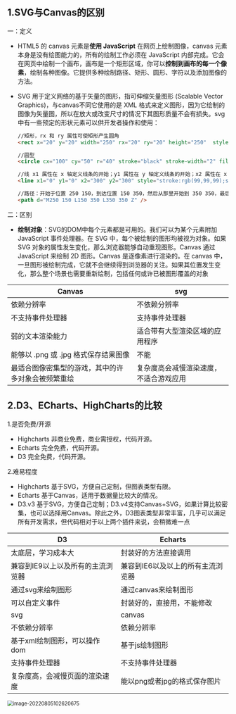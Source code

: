 ## 1.SVG与Canvas的区别

一：定义

- HTML5 的 canvas 元素是**使用 JavaScript** 在网页上绘制图像，canvas 元素本身是没有绘图能力的，所有的绘制工作必须在 JavaScript 内部完成。它会在网页中绘制一个画布，画布是一个矩形区域，你可以**控制到画布的每一个像素**，绘制各种图像。它提供多种绘制路径、矩形、圆形、字符以及添加图像的方法。

- SVG 用于定义网络的基于矢量的图形，指可伸缩矢量图形 (Scalable Vector Graphics)，与canvas不同它使用的是 XML 格式来定义图形，因为它绘制的图像为矢量图，所以在放大或改变尺寸的情况下其图形质量不会有损失。svg中有一些预定的形状元素可以供开发者操作和使用：

  ```html
  //矩形，rx 和 ry 属性可使矩形产生圆角
  <rect x="20" y="20" width="250" rx="20" ry="20" height="250"  style="fill:blue;stroke:pink;stroke-width:5"/>
  
  //圆型
  <circle cx="100" cy="50" r="40" stroke="black" stroke-width="2" fill="red"/>
  
  //线 x1 属性在 x 轴定义线条的开始；y1 属性在 y 轴定义线条的开始；x2 属性在 x 轴定义线条的结束；y2 属性在 y 轴定义线条的结束
  <line x1="0" y1="0" x2="300" y2="300" style="stroke:rgb(99,99,99);stroke-width:2"/>
  
  //路径：开始于位置 250 150，到达位置 150 350，然后从那里开始到 350 350，最后在 250 150 关闭路径。
  <path d="M250 150 L150 350 L350 350 Z" />
  ```

二：区别  

-  **绘制对象**：SVG的DOM中每个元素都是可用的。我们可以为某个元素附加 JavaScript 事件处理器。在 SVG 中，每个被绘制的图形均被视为对象。如果 SVG 对象的属性发生变化，那么浏览器能够自动重现图形。Canvas 通过 JavaScript 来绘制 2D 图形。Canvas 是逐像素进行渲染的。在 canvas 中，一旦图形被绘制完成，它就不会继续得到浏览器的关注。如果其位置发生变化，那么整个场景也需要重新绘制，包括任何或许已被图形覆盖的对象

  | Canvas                                             | svg                                    |
  | -------------------------------------------------- | -------------------------------------- |
  | 依赖分辨率                                         | 不依赖分辨率                           |
  | 不支持事件处理器                                   | 支持事件处理器                         |
  | 弱的文本渲染能力                                   | 适合带有大型渲染区域的应用程序         |
  | 能够以 .png 或 .jpg 格式保存结果图像               | 不能                                   |
  | 最适合图像密集型的游戏，其中的许多对象会被频繁重绘 | 复杂度高会减慢渲染速度，不适合游戏应用 |

## 2.D3、ECharts、HighCharts的比较

1.是否免费/开源

- Highcharts 非商业免费，商业需授权，代码开源。
- Echarts 完全免费，代码开源。
- D3 完全免费，代码开源。

2.难易程度

- Highcharts 基于SVG，方便自己定制，但图表类型有限。
- Echarts 基于Canvas，适用于数据量比较大的情况。
- D3.v3 基于SVG，方便自己定制；D3.v4支持Canvas+SVG，如果计算比较密集，也可以选择用Canvas。除此之外，D3图表类型非常丰富，几乎可以满足所有开发需求，但代码相对于以上两个插件来说，会稍微难一点

| D3                                | Echarts                           |
| --------------------------------- | --------------------------------- |
| 太底层，学习成本大                | 封装好的方法直接调用              |
| 兼容到IE9以上以及所有的主流浏览器 | 兼容到IE6以及以上的所有主流浏览器 |
| 通过svg来绘制图形                 | 通过canvas来绘制图形              |
| 可以自定义事件                    | 封装好的，直接用，不能修改        |
| svg                               | canvas                            |
| 不依赖分辨率                      | 依赖分辨率                        |
| 基于xml绘制图形，可以操作dom      | 基于js绘制图形                    |
| 支持事件处理器                    | 不支持事件处理器                  |
| 复杂度高，会减慢页面的渲染速度    | 能以png或者jpg的格式保存图片      |

<img src="C:\Users\SFONE\AppData\Roaming\Typora\typora-user-images\image-20220805102620675.png" alt="image-20220805102620675" style="zoom: 80%;" />

